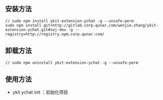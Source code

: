 ## 安装方法

```
// sudo npm install ykit-extension-ychat -g --unsafe-perm
sudo npm install git+http://gitlab.corp.qunar.com/wenjie.zhang/ykit-extension-ychat.git#zwj-dev -g --registry=http://registry.npm.corp.qunar.com/
```

## 卸载方法

```
// sudo npm uninstall ykit-extension-ychat -g --unsafe-perm
```

## 使用方法

- ykit ychat init ：初始化项目
